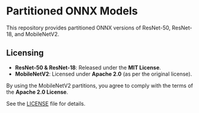 # Partitioned ONNX Models

This repository provides partitioned ONNX versions of ResNet-50, ResNet-18, and MobileNetV2.

## Licensing
- **ResNet-50 & ResNet-18**: Released under the **MIT License**.
- **MobileNetV2**: Licensed under **Apache 2.0** (as per the original license).

By using the MobileNetV2 partitions, you agree to comply with the terms of the **Apache 2.0 License**.

See the [LICENSE](LICENSE) file for details.
